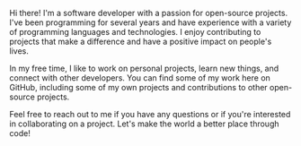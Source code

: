 Hi there! I'm a software developer with a passion for open-source projects. I've been programming for several years and have experience with a variety of programming languages and technologies. I enjoy contributing to projects that make a difference and have a positive impact on people's lives.

In my free time, I like to work on personal projects, learn new things, and connect with other developers. You can find some of my work here on GitHub, including some of my own projects and contributions to other open-source projects.

Feel free to reach out to me if you have any questions or if you're interested in collaborating on a project. Let's make the world a better place through code!
